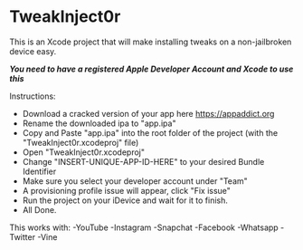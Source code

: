 # TweakInject0r

This is an Xcode project that will make installing tweaks on a non-jailbroken device easy.

***You need to have a registered Apple Developer Account and Xcode to use this***

Instructions:
- Download a cracked version of your app here https://appaddict.org
- Rename the downloaded ipa to "app.ipa"
- Copy and Paste "app.ipa" into the root folder of the project (with the "TweakInject0r.xcodeproj" file)
- Open "TweakInject0r.xcodeproj"
- Change "INSERT-UNIQUE-APP-ID-HERE" to your desired Bundle Identifier
- Make sure you select your developer account under "Team"
- A provisioning profile issue will appear, click "Fix issue"
- Run the project on your iDevice and wait for it to finish.
- All Done.

This works with:
-YouTube
-Instagram
-Snapchat
-Facebook
-Whatsapp
-Twitter
-Vine